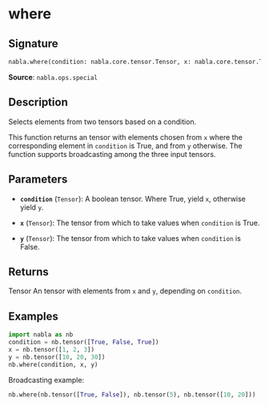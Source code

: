 # where

## Signature

```python
nabla.where(condition: nabla.core.tensor.Tensor, x: nabla.core.tensor.Tensor, y: nabla.core.tensor.Tensor) -> nabla.core.tensor.Tensor
```

**Source**: `nabla.ops.special`

## Description

Selects elements from two tensors based on a condition.

This function returns an tensor with elements chosen from `x` where the
corresponding element in `condition` is True, and from `y` otherwise.
The function supports broadcasting among the three input tensors.

## Parameters

- **`condition`** (`Tensor`): A boolean tensor. Where True, yield `x`, otherwise yield `y`.

- **`x`** (`Tensor`): The tensor from which to take values when `condition` is True.

- **`y`** (`Tensor`): The tensor from which to take values when `condition` is False.

## Returns

Tensor
    An tensor with elements from `x` and `y`, depending on `condition`.

## Examples

```python
import nabla as nb
condition = nb.tensor([True, False, True])
x = nb.tensor([1, 2, 3])
y = nb.tensor([10, 20, 30])
nb.where(condition, x, y)
```

Broadcasting example:

```python
nb.where(nb.tensor([True, False]), nb.tensor(5), nb.tensor([10, 20]))
```
